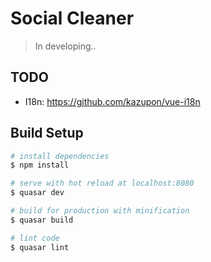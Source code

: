 # Social Cleaner

> In developing..

## TODO

- I18n: https://github.com/kazupon/vue-i18n

## Build Setup

``` bash
# install dependencies
$ npm install

# serve with hot reload at localhost:8080
$ quasar dev

# build for production with minification
$ quasar build

# lint code
$ quasar lint
```

